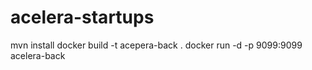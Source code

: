 # acelera-startups

  mvn install
  docker build -t acepera-back .
  docker run -d -p 9099:9099 acelera-back

